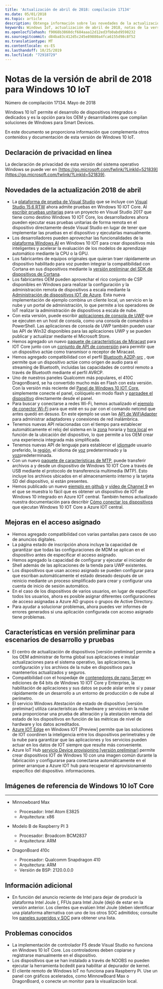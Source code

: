 ```yaml
---
title: 'Actualización de abril de 2018: compilación 17134'
ms.date: 05/01/2018
ms.topic: article
description: Obtenga información sobre las novedades de la actualización de abril de 2018 para Windows 10 IoT.
keywords: Windows IoT, actualización de abril de 2018, notas de la versión
ms.openlocfilehash: f9068b3860dcf684aaa12d12ed3fb0abd9598232
ms.sourcegitcommit: d84ba83c412d5c245e89880a4fca6155d98c8f52
ms.translationtype: MT
ms.contentlocale: es-ES
ms.lasthandoff: 10/25/2019
ms.locfileid: "72918729"
---
```

# <a name="april-2018-update-release-notes-for-windows-10-iot"></a>Notas de la versión de abril de 2018 para Windows 10 IoT
Número de compilación 17134. Mayo de 2018

Windows 10 IoT permite el desarrollo de dispositivos integrados o dedicados y es la opción para los OEM y desarrolladores que compilan soluciones de Windows para Smart Devices.

En este documento se proporciona información que complementa otros contenidos y documentación de esta versión de Windows 10 IoT.

## <a name="privacy-statement"></a>Declaración de privacidad en línea

La declaración de privacidad de esta versión del sistema operativo Windows se puede ver en [https://go.microsoft.com/fwlink/?LinkId=521839](https://go.microsoft.com/fwlink/?LinkId=521839).

## <a name="whats-new-in-april-2018-update"></a>Novedades de la actualización 2018 de abril
* La [plataforma de prueba de Visual Studio](https://blogs.msdn.microsoft.com/devops/2017/02/12/evolving-the-visual-studio-test-platform-part-4-together-in-the-open/) que se incluye con [Visual Studio 15,6 RTW](https://docs.microsoft.com/visualstudio/releasenotes/vs2017-relnotes#Win10_IoT_Core_Testing_Support) ahora admite pruebas en Windows 10 IOT Core. Al [escribir pruebas unitarias](https://blogs.msdn.microsoft.com/devops/2018/03/07/devops-for-iot-with-win10-iot-core-uwp-and-vsts/) para un proyecto en Visual Studio 2017 que tiene como destino Windows 10 IOT Core, los desarrolladores ahora pueden ejecutar esas pruebas unitarias de forma remota en el dispositivo directamente desde Visual Studio en lugar de tener que implementar las pruebas en el dispositivo y ejecutarlas manualmente.
* Los desarrolladores pueden aprovechar las funcionalidades de la [plataforma Windows AI](https://blogs.windows.com/buildingapps/2018/03/07/ai-platform-windows-developers/) en Windows 10 IOT para crear dispositivos más inteligentes y acelerar la evaluación de los modelos de aprendizaje automático mediante la CPU o la GPU.
* Los fabricantes de equipos originales que quieran traer rápidamente un dispositivo habilitado para voz pueden integrar la compatibilidad con Cortana en sus dispositivos mediante la [versión preliminar del SDK de dispositivos de Cortana](http://www.aka.ms/cortanadevices).
* Los fabricantes OEM pueden aprovechar el rico conjunto de CSP disponibles en Windows para realizar la configuración y la administración remota de dispositivos a escala mediante la [Administración de dispositivos IOT de Azure](https://github.com/ms-iot/iot-core-azure-dm-client). Esta nueva implementación de ejemplo combina un cliente local, un servicio en la nube y un portal de administración, lo que permite a los operadores de IoT realizar la administración de dispositivos a escala de nube.
* Con esta versión, puede escribir [aplicaciones de consola de UWP](https://docs.microsoft.com/windows/uwp/launch-resume/console-uwp) que se ejecuten en un host de consola, como una consola de comandos o PowerShell. Las aplicaciones de consola de UWP también pueden usar las API de Win32 disponibles para las aplicaciones UWP y se pueden publicar y actualizar mediante el Microsoft Store.
* Hemos agregado un nuevo [paquete de características de Miracast](https://docs.microsoft.com/windows/iot-core/connect-your-device/miracast) para IOT Core junto con un [conjunto de API de conversión](https://github.com/Microsoft/Windows-universal-samples/tree/master/Samples/BasicMediaCasting) para permitir que un dispositivo actúe como transmisor o receptor de Miracast.
* Hemos agregado compatibilidad con el perfil [Bluetooth A2DP-src](https://docs.microsoft.com/windows/iot-core/connect-your-device/bluetooth) , que permite que un dispositivo actúe como origen de audio para el streaming de Bluetooth, incluidas las capacidades de control remoto a través de Bluetooth mediante el perfil AVRCP.
* Uno de nuestros paneles Qualcomm más populares, el 410C DragonBoard, se ha convertido mucho más en Flash con esta versión. Con la versión más reciente del [Panel de Windows 10 IOT Core](https://docs.microsoft.com/windows/iot-core/connect-your-device/iotdashboard), simplemente conecte el panel, colóquelo en modo flash y [parpadee el dispositivo](https://developer.microsoft.com/en-us/windows/iot/getstarted/prototype/setupdevice) directamente desde el panel.
* Para buscar y conectarse a redes Wi-Fi, hemos actualizado el [ejemplo de conector Wi-Fi](https://github.com/Microsoft/Windows-iotcore-samples/blob/develop/Samples/WiFiConnector/CS) para que esté en su par con el comando netcmd que antes quedó en desuso. En este ejemplo se usan las [API de WiFiAdapter](https://docs.microsoft.com/uwp/api/Windows.Devices.WiFi.WiFiAdapter) para administrar adaptadores y conexiones de red inalámbrica.
* Tenemos nuevas API relacionadas con el tiempo para establecer automáticamente el reloj del sistema en la [zona](https://docs.microsoft.com/uwp/api/windows.system.timezonesettings.autoupdatetimezoneasync#Windows_System_TimeZoneSettings_AutoUpdateTimeZoneAsync_Windows_Foundation_TimeSpan_) horaria y [hora local](https://docs.microsoft.com/uwp/api/windows.system.datetimesettings.setsystemdatetime) en función de la ubicación del dispositivo, lo que permite a los OEM crear una experiencia integrada más simplificada.
* Tenemos nuevas API de lenguaje para establecer el [idioma](https://docs.microsoft.com/uwp/api/windows.system.userprofile.globalizationpreferences.trysetlanguages#Windows_System_UserProfile_GlobalizationPreferences_TrySetLanguages_Windows_Foundation_Collections_IIterable_System_String__)de usuario preferido, la [región](https://docs.microsoft.com/uwp/api/windows.system.userprofile.globalizationpreferences.trysethomegeographicregion#Windows_System_UserProfile_GlobalizationPreferences_TrySetHomeGeographicRegion_System_String_), el idioma de [voz](https://docs.microsoft.com/uwp/api/windows.media.speechrecognition.speechrecognizer.trysetsystemspeechlanguageasync) predeterminado y la [voz](https://docs.microsoft.com/uwp/api/windows.media.speechsynthesis.speechsynthesizer.trysetdefaultvoiceasync)predeterminada.
* Con un nuevo [paquete de características de MTP](https://github.com/PawelWMS/windows-iotcore-docs/blob/MTP_Optional_Feature_Instructions/windows-iotcore/connect-your-device/MTP.md), puede transferir archivos a y desde un dispositivo de Windows 10 IOT Core a través de USB mediante el protocolo de transferencia multimedia (MTP). Esto incluye los archivos ubicados en el almacenamiento interno y la tarjeta SD del dispositivo, si están presentes.
* Hemos publicado un nuevo [ejemplo en github](https://github.com/Microsoft/Windows-iotcore-samples/tree/develop/Samples/Azure/IoTHubClients) y [vídeo de Channel 9](https://channel9.msdn.com/Shows/Internet-of-Things-Show/Connecting-Windows-IoT-Devices-To-IoT-Central) en el que se muestra lo fácil que es obtener un dispositivo de IOT de Windows 10 integrado en Azure IOT central. También hemos actualizado nuestra documentación para describir [Cómo conectar los dispositivos](https://docs.microsoft.com/azure/iot-central/howto-connect-windowsiotcore) que ejecutan Windows 10 IOT Core a Azure IOT central.

## <a name="improvements-in-assigned-access"></a>Mejoras en el acceso asignado
* Hemos agregado compatibilidad con varias pantallas para casos de uso de anuncios digitales.
* La página estado de inscripción ahora incluye la capacidad de garantizar que todas las configuraciones de MDM se aplican en el dispositivo antes de especificar el acceso asignado.
* Hemos agregado la capacidad de configurar y ejecutar el iniciador de Shell además de las aplicaciones de la tienda para UWP existentes.
* Los dispositivos que usan acceso asignado se pueden configurar para que escriban automáticamente el estado deseado después de un reinicio mediante un proceso simplificado para crear y configurar una cuenta de inicio de sesión automático.
* En el caso de los dispositivos de varios usuarios, en lugar de especificar todos los usuarios, ahora es posible asignar diferentes configuraciones de acceso asignadas a Azure AD grupos o grupos de Active Directory.
* Para ayudar a solucionar problemas, ahora puedes ver informes de errores generados si una aplicación configurada con acceso asignado tiene problemas.

## <a name="features-in-preview-for-dev-and-test-scenarios"></a>Características en versión preliminar para escenarios de desarrollo y pruebas
* El centro de actualización de dispositivos [versión preliminar] permite a los OEM administrar de forma global sus aplicaciones e instalar actualizaciones para el sistema operativo, las aplicaciones, la configuración y los archivos de la nube en dispositivos para mantenerlos actualizados y seguros.
* Compatibilidad con el hospedaje de [contenedores de nano Server](https://docs.microsoft.com/virtualization/windowscontainers/about/index) en ediciones de 64 bits de Windows 10 IOT Core y Enterprise, la habilitación de aplicaciones y sus datos se puede aislar entre sí y pasar rápidamente de un desarrollo a un entorno de producción o de nube al perímetro.
* El servicio Windows Atestación de estado de dispositivo [versión preliminar] utiliza características de hardware y servicios en la nube para proporcionar una prueba de alteración y la atestación remota del estado de los dispositivos en función de las métricas de nivel de hardware y los datos acreditados.
* [Azure IOT Edge](https://azure.microsoft.com/campaigns/iot-edge/) en Windows IOT [Preview] permite que las soluciones de IOT coordinen la inteligencia entre los dispositivos perimetrales y de la nube para garantizar que las aplicaciones y los servicios pueden actuar en los datos de IOT siempre que resulte más conveniente.
* Azure IoT Hub [servicio Device provisioning [versión preliminar]](https://blogs.windows.com/buildingapps/2017/10/05/windows-10-iot-enables-complete-iot-lifecycle/) permite crear dispositivos IOT de Windows 10 con una imagen común durante la fabricación y configurarse para conectarse automáticamente en el primer arranque a Azure IOT hub para recuperar el aprovisionamiento específico del dispositivo. informaciones.

## <a name="windows-10-iot-core-reference-images"></a>Imágenes de referencia de Windows 10 IoT Core
___ 
* Minnowboard Max
  * Procesador: Intel Atom E3825
  * Arquitectura: x86

* Modelo B de Raspberry PI 3
  * Procesador: Broadcom BCM2837
  * Arquitectura: ARM

* DragonBoard 410c
  * Procesador: Qualcomm Snapdragon 410
  * Arquitectura: ARM
  * Versión de BSP: 2120.0.0.0

## <a name="additional-information"></a>Información adicional
* En función del anuncio reciente de Intel para dejar de producir la plataforma Intel Joule (, FFUs para Intel Joule (dejó de estar en la versión anterior. Los clientes que evalúen Intel Joule (deben identificar una plataforma alternativa con uno de los otros SOC admitidos; consulte los [paneles sugeridos y SOC](https://docs.microsoft.com/windows/iot-core/learn-about-hardware/suggestedboards) para obtener una lista.

## <a name="known-issues"></a>Problemas conocidos
* La implementación de controlador F5 desde Visual Studio no funciona en Windows 10 IoT Core. Los controladores deben copiarse y registrarse manualmente en el dispositivo.
* Los dispositivos que se han instalado a través de NOOBS no pueden ejecutar la herramienta bcdedit para habilitar al depurador de kernel.
* El cliente remoto de Windows IoT no funciona para Raspberry Pi. Use un panel con gráficos acelerados, como MinnowBoard Max o DragonBoard, o conecte un monitor para la visualización local.
